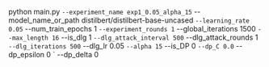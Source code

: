 python main.py `
--experiment_name exp1_0.05_alpha_15 `
--model_name_or_path distilbert/distilbert-base-uncased `
--learning_rate 0.05 `
--num_train_epochs 1 `
--experiment_rounds 1 `
--global_iterations 1500 `
--max_length 16 `
--is_dlg 1 `
--dlg_attack_interval 500 `
--dlg_attack_rounds 1 `
--dlg_iterations 500 `
--dlg_lr 0.05 `
--alpha 15 `
--is_DP 0 `
--dp_C 0.0 `
--dp_epsilon 0 `
--dp_delta 0